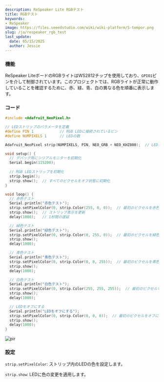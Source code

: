 ```yaml
---
description: ReSpeaker Lite RGBテスト
title: RGBテスト
keywords:
- ReSpeaker
image: https://files.seeedstudio.com/wiki/wiki-platform/S-tempor.png
slug: /ja/respeaker_rgb_test
last_update:
  date: 05/15/2025
  author: Jessie
---
```



### 機能

ReSpeaker LiteボードのRGBライトはWS2812チップを使用しており、`GPIO1`ピンを介して制御されています。このプロジェクトでは、RGBライトが正常に動作していることを確認するために、赤、緑、青、白の異なる色を順番に表示します。




### コード

```cpp
#include <Adafruit_NeoPixel.h>

// LEDストリップのパラメータを定義
#define PIN 1            // RGB LEDに接続されているピン
#define NUMPIXELS 1      // LEDの数

Adafruit_NeoPixel strip(NUMPIXELS, PIN, NEO_GRB + NEO_KHZ800);  // LEDストリップオブジェクトを初期化

void setup() {
  // デバッグ用にシリアルモニターを初期化
  Serial.begin(115200);
  
  // RGB LEDストリップを初期化
  strip.begin();
  strip.show();  // すべてのピクセルをオフ状態に初期化
}

void loop() {
  // 赤色テスト
  Serial.println("赤色テスト");
  strip.setPixelColor(0, strip.Color(255, 0, 0));  // 最初のピクセルを赤色に設定
  strip.show();  // ストリップ表示を更新
  delay(1000);   // 1秒間の遅延

  // 緑色テスト
  Serial.println("緑色テスト");
  strip.setPixelColor(0, strip.Color(0, 255, 0));  // 最初のピクセルを緑色に設定
  strip.show();
  delay(1000);

  // 青色テスト
  Serial.println("青色テスト");
  strip.setPixelColor(0, strip.Color(0, 0, 255));  // 最初のピクセルを青色に設定
  strip.show();
  delay(1000);

  // 白色テスト
  Serial.println("白色テスト");
  strip.setPixelColor(0, strip.Color(255, 255, 255));  // 最初のピクセルを白色に設定
  strip.show();
  delay(1000);

  // LEDをオフにする
  Serial.println("LEDをオフにする");
  strip.setPixelColor(0, strip.Color(0, 0, 0));  // 最初のピクセルをオフに設定
  strip.show();
  delay(1000);
}
```


<p style={{textAlign: 'center'}}><img src="https://files.seeedstudio.com/wiki/SenseCAP/respeaker/rgb_led.gif" alt="pir" width={400} height="auto" /></p>





### 設定

`strip.setPixelColor`: ストリップ内のLEDの色を設定します。

`strip.show`: LEDに色の変更を適用します。